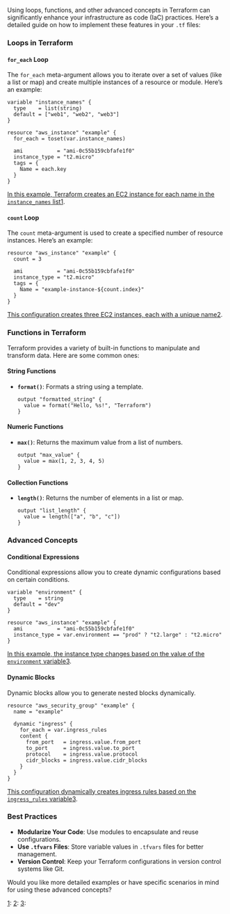 Using loops, functions, and other advanced concepts in Terraform can significantly enhance your infrastructure as code (IaC) practices. Here’s a detailed guide on how to implement these features in your `.tf` files:

### Loops in Terraform

#### `for_each` Loop

The `for_each` meta-argument allows you to iterate over a set of values (like a list or map) and create multiple instances of a resource or module. Here’s an example:

```hcl
variable "instance_names" {
  type    = list(string)
  default = ["web1", "web2", "web3"]
}

resource "aws_instance" "example" {
  for_each = toset(var.instance_names)
  
  ami           = "ami-0c55b159cbfafe1f0"
  instance_type = "t2.micro"
  tags = {
    Name = each.key
  }
}
```

[In this example, Terraform creates an EC2 instance for each name in the `instance_names` list](https://developer.hashicorp.com/terraform/language/meta-arguments/for_each)[1](https://developer.hashicorp.com/terraform/language/meta-arguments/for_each).

#### `count` Loop

The `count` meta-argument is used to create a specified number of resource instances. Here’s an example:

```hcl
resource "aws_instance" "example" {
  count = 3
  
  ami           = "ami-0c55b159cbfafe1f0"
  instance_type = "t2.micro"
  tags = {
    Name = "example-instance-${count.index}"
  }
}
```

[This configuration creates three EC2 instances, each with a unique name](https://developer.hashicorp.com/terraform/language/meta-arguments/for_each)[2](https://spacelift.io/blog/terraform-for-loop).

### Functions in Terraform

Terraform provides a variety of built-in functions to manipulate and transform data. Here are some common ones:

#### String Functions

- **`format()`**: Formats a string using a template.
    
    ```hcl
    output "formatted_string" {
      value = format("Hello, %s!", "Terraform")
    }
    ```
    

#### Numeric Functions

- **`max()`**: Returns the maximum value from a list of numbers.
    
    ```hcl
    output "max_value" {
      value = max(1, 2, 3, 4, 5)
    }
    ```
    

#### Collection Functions

- **`length()`**: Returns the number of elements in a list or map.
    
    ```hcl
    output "list_length" {
      value = length(["a", "b", "c"])
    }
    ```
    

### Advanced Concepts

#### Conditional Expressions

Conditional expressions allow you to create dynamic configurations based on certain conditions.

```hcl
variable "environment" {
  type    = string
  default = "dev"
}

resource "aws_instance" "example" {
  ami           = "ami-0c55b159cbfafe1f0"
  instance_type = var.environment == "prod" ? "t2.large" : "t2.micro"
}
```

[In this example, the instance type changes based on the value of the `environment` variable](https://developer.hashicorp.com/terraform/language/meta-arguments/for_each)[3](https://developer.hashicorp.com/terraform/language/expressions/for).

#### Dynamic Blocks

Dynamic blocks allow you to generate nested blocks dynamically.

```hcl
resource "aws_security_group" "example" {
  name = "example"

  dynamic "ingress" {
    for_each = var.ingress_rules
    content {
      from_port   = ingress.value.from_port
      to_port     = ingress.value.to_port
      protocol    = ingress.value.protocol
      cidr_blocks = ingress.value.cidr_blocks
    }
  }
}
```

[This configuration dynamically creates ingress rules based on the `ingress_rules` variable](https://developer.hashicorp.com/terraform/language/expressions/for)[3](https://developer.hashicorp.com/terraform/language/expressions/for).

### Best Practices

- **Modularize Your Code**: Use modules to encapsulate and reuse configurations.
- **Use `.tfvars` Files**: Store variable values in `.tfvars` files for better management.
- **Version Control**: Keep your Terraform configurations in version control systems like Git.

Would you like more detailed examples or have specific scenarios in mind for using these advanced concepts?

[](https://developer.hashicorp.com/terraform/language/meta-arguments/for_each)[1](https://developer.hashicorp.com/terraform/language/meta-arguments/for_each): [](https://developer.hashicorp.com/terraform/language/meta-arguments/for_each)[2](https://spacelift.io/blog/terraform-for-loop): [](https://developer.hashicorp.com/terraform/language/meta-arguments/for_each)[3](https://developer.hashicorp.com/terraform/language/expressions/for):